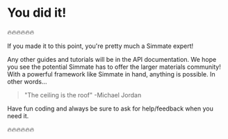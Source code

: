 # You did it!

:fire::fire::fire::fire::fire::fire:

If you made it to this point, you're pretty much a Simmate expert! 

Any other guides and tutorials will be in the API documentation. We hope you see the potential Simmate has to offer the larger materials community! With a powerful framework like Simmate in hand, anything is possible. In other words...

> "The ceiling is the roof" -Michael Jordan

Have fun coding and always be sure to ask for help/feedback when you need it.

:fire::fire::fire::fire::fire::fire: